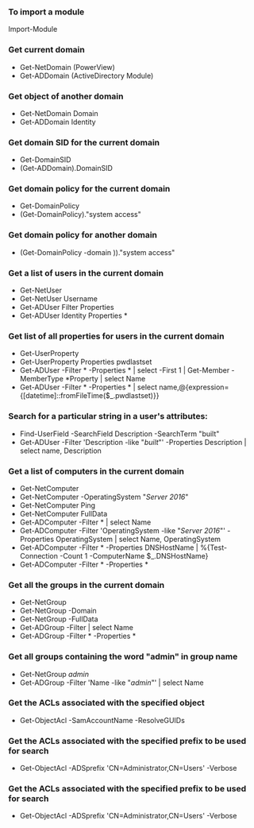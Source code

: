 ### To import a module

Import-Module <module-name>

### Get current domain
- Get-NetDomain (PowerView)
- Get-ADDomain (ActiveDirectory Module)

### Get object of another domain
- Get-NetDomain Domain <domain>
- Get-ADDomain Identity <domain>

### Get domain SID for the current domain
- Get-DomainSID
- (Get-ADDomain).DomainSID

### Get domain policy for the current domain
- Get-DomainPolicy
- (Get-DomainPolicy)."system access"

### Get domain policy for another domain
- (Get-DomainPolicy -domain <domain>))."system access"
  
### Get a list of users in the current domain
- Get-NetUser
- Get-NetUser Username <username>
- Get-ADUser Filter Properties
- Get-ADUser Identity <username> Properties *

### Get list of all properties for users in the current domain
- Get-UserProperty
- Get-UserProperty Properties pwdlastset
- Get-ADUser -Filter * -Properties * | select -First 1 | Get-Member -MemberType *Property | select Name
- Get-ADUser -Filter * -Properties * | select name,@{expression={[datetime]::fromFileTime($_.pwdlastset)}}  

### Search for a particular string in a user's attributes:
- Find-UserField -SearchField Description -SearchTerm "built"
- Get-ADUser -Filter 'Description -like "*built*"' -Properties Description | select name, Description

### Get a list of computers in the current domain
- Get-NetComputer
- Get-NetComputer -OperatingSystem "*Server 2016*"
- Get-NetComputer Ping
- Get-NetComputer FullData
- Get-ADComputer -Filter * | select Name
- Get-ADComputer -Filter 'OperatingSystem -like "*Server 2016*"' -Properties OperatingSystem | select Name, OperatingSystem
- Get-ADComputer -Filter * -Properties DNSHostName | %{Test-Connection -Count 1 -ComputerName $_.DNSHostName}
- Get-ADComputer -Filter * -Properties *

### Get all the groups in the current domain
- Get-NetGroup
- Get-NetGroup -Domain <targetdomain>
- Get-NetGroup -FullData
- Get-ADGroup -Filter | select Name
- Get-ADGroup -Filter * -Properties *

### Get all groups containing the word "admin" in group name
- Get-NetGroup *admin*
- Get-ADGroup -Filter 'Name -like "*admin*"' | select Name

### Get the ACLs associated with the specified object

- Get-ObjectAcl -SamAccountName <Objectname> -ResolveGUIDs
  
 ### Get the ACLs associated with the specified prefix to be used for search
 
 - Get-ObjectAcl -ADSprefix 'CN=Administrator,CN=Users' -Verbose
 
  ### Get the ACLs associated with the specified prefix to be used for search
 
 - Get-ObjectAcl -ADSprefix 'CN=Administrator,CN=Users' -Verbose
